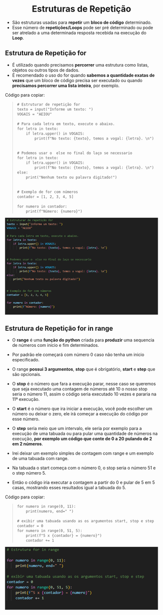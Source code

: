 <h1 align="center">Estruturas de Repetição</h1>

- São estruturas usadas para **repetir** um **bloco de código** determinado. 
- Esse número de **repetições/Loops** pode ser pré determinado ou pode ser atrelado a uma determinada resposta recebida na execução do **Loop**.


<h2>Estrutura de Repetição for</h2>

  - É utilizado quando precisamos **percorrer** uma estrutura como listas, objetos ou outros tipos de dados.
  - É recomendado o uso do for quando **sabemos a quantidade exatas de vezes** que um bloco de código precisa ser executado ou quando **precisamos percorrer uma lista inteira**, por exemplo.

  Código para copiar:
  <blockquote>

    # Estruturar de repetição for
    texto = input("Informe um texto: ")
    VOGAIS = "AEIOU"

    # Para cada letra em texto, execute o abaixo.
    for letra in texto:
        if letra.upper() in VOGAIS:
            print(f"No texto: {texto}, temos a vogal: {letra}. \n")


    # Podemos usar o  else no final do laço se necessario
    for letra in texto:
        if letra.upper() in VOGAIS:
            print(f"No texto: {texto}, temos a vogal: {letra}. \n")
    else:
        print("Nenhum texto ou palavra digitado!")


    # Exemplo de for com números
    contador = [1, 2, 3, 4, 5]

    for numero in contador:
        print(f"Número: {numero}")
  
  </blockquote>
  <img src="img/1 - Estrutura de Repetição for.png">

<h2>Estrutura de Repetição for in range</h2>

  - O **range** é uma **função do python** criada para **produzir** uma sequencia de números com inicio e fim determinados.
  - Por padrão ele começará com número 0 caso não tenha um inicio especificado.
  - O range **possui 3 argumentos**, **stop** que é obrigatório, **start** e **step** que são opcionais.
  - O **stop** é o número que fara a execução parar, nesse caso se queremos que seja executado uma contagem de números até 10 o nosso stop seria o número 11, assim o código seria executado 10 vezes e pararia na 11ª execução.
  - O **start** é o número que ira iniciar a execução, você pode escolher um número ou deixar o zero, ele irá começar a execução do código por esse número.
  - O **step** seria meio que um  intervalo, ele seria por exemplo para a execução de uma tabuada ou para pular uma quantidade de números na execução, **por exemplo um código que conte de 0 a 20 pulando de 2 em 2 números**.

  - Irei deixar um exemplo simples de contagem com range e um exemplo de uma tabuada com range.
  - Na tabuada o start começa com o número 0, o stop seria o número 51 e o step número 5.
  - Então o código iria executar a contagem a partir do 0 e pular de 5 em 5 casas, mostrando esses resultados igual a tabuada do 5.

  Código para copiar:
  <blockquote>

    for numero in range(0, 11):
        print(numero, end=" ")

    # exibir uma tabuada usando as os argumentos start, stop e step
    contador = 0
    for numero in range(0, 51, 5):
        print(f"5 x {contador} = {numero}")
        contador += 1

  </blockquote>
  <img src="img/2 - Estrutura de Repetição for in range.png">


